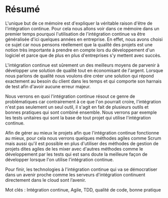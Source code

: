 # Résumé

L'unique but de ce mémoire est d'expliquer la véritable raison d'être de l'intégration continue. Pour cela nous allons voir dans ce mémoire dans un premier temps pourquoi l'utilisation de l'intégration continue va être généralisée d'ici quelques années en entreprise. En effet, nous avons choisi ce sujet car nous pensons réellement que la qualité des projets est une notion très importante à prendre en compte lors du développement d'un logiciel et parce que de plus en plus d'entreprises s'y mettent avec succès. 

L'intégration continue est sûrement un des meilleurs moyens de parvenir à développer une solution de qualité tout en économisant de l'argent. Lorsque nous parlons de qualité nous voulons dire créer une solution qui répond exactement au besoin du client dans les temps et qui comporte son harnais de test afin d'avoir aucune erreur majeur.

Nous verrons en quoi l'intégration continue résout ce genre de problématiques car contrairement à ce que l'on pourrait croire, l'intégration n'est pas seulement un seul outil, il s'agit en fait de plusieurs outils et bonnes pratiques qui sont combiné ensemble. Nous verrons par exemple les tests unitaires qui sont la base de tout projet qui utilise l'intégration continue. 

Afin de gérer au mieux le projets afin que l'intégration continue fonctionne au mieux, pour cela nous verrons quelques méthodes agiles comme Scrum mais aussi qu'il est possible en plus d'utiliser des méthodes de gestion de projets dites agiles de les mixer avec d'autres méthodes comme le développement par les tests qui est sans doute la meilleure façon de développer lorsque l'on utilise l'intégration continue.

Pour finir, les technologies à l'intégration continue qui va se démocratiser dans un avenir proche comme les serveurs d'intégration continuent directement dans le cloud sont l’avenir.

Mot clés : Intégration continue, Agile, TDD, qualité de code, bonne pratique
